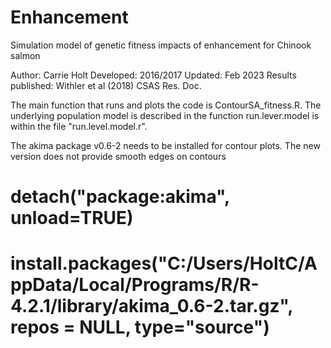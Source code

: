 # Enhancement
Simulation model of genetic fitness impacts of enhancement for Chinook salmon

Author: Carrie Holt
Developed: 2016/2017 
Updated: Feb 2023
Results published: Withler et al (2018) CSAS Res. Doc.

The main function that runs and plots the code is ContourSA_fitness.R. The underlying population model is described in the function run.lever.model is within the file "run.level.model.r". 

The akima package v0.6-2 needs to be installed for contour plots. The new version does not provide smooth edges on contours
# detach("package:akima", unload=TRUE)
# install.packages("C:/Users/HoltC/AppData/Local/Programs/R/R-4.2.1/library/akima_0.6-2.tar.gz", repos = NULL, type="source")